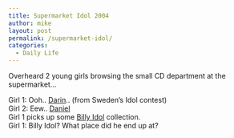```yaml
---
title: Supermarket Idol 2004
author: mike
layout: post
permalink: /supermarket-idol/
categories:
  - Daily Life
---
```

Overheard 2 young girls browsing the small CD department at the supermarket&#8230;

Girl 1: Ooh.. [Darin][1].. (from Sweden&#8217;s Idol contest)  
Girl 2: Eew.. [Daniel][2]  
Girl 1 picks up some [Billy Idol][3] collection.  
Girl 1: Billy Idol? What place did he end up at?

 [1]: http://www.darin.se/
 [2]: http://www.tv4.se/idol2004/?nb=1
 [3]: http://www.billyidol.com/